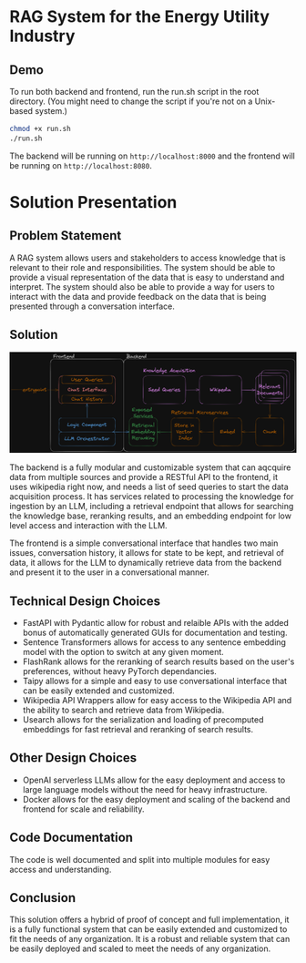 # RAG System for the Energy Utility Industry
## Demo
To run both backend and frontend, run the run.sh script in the root directory.
(You might need to change the script if you're not on a Unix-based system.)

```bash
chmod +x run.sh
./run.sh
```

The backend will be running on `http://localhost:8000` and the frontend will be running on `http://localhost:8080`.

# Solution Presentation
## Problem Statement
A RAG system allows users and stakeholders to access knowledge that is relevant to their role and responsibilities. The system should be able to provide a visual representation of the data that is easy to understand and interpret. The system should also be able to provide a way for users to interact with the data and provide feedback on the data that is being presented through a conversation interface.

## Solution
![RAG System](./solution_architecture.png)

The backend is a fully modular and customizable system that can aqcquire data from multiple sources and provide a RESTful API to the frontend, it uses wikipedia right now, and needs a list of seed queries to start the data acquisition process. It has services related to processing the knowledge for ingestion by an LLM, including a retrieval endpoint that allows for searching the knowledge base, reranking results, and an embedding endpoint for low level access and interaction with the LLM.

The frontend is a simple conversational interface that handles two main issues, conversation history, it allows for state to be kept, and retrieval of data, it allows for the LLM to dynamically retrieve data from the backend and present it to the user in a conversational manner.

## Technical Design Choices
- FastAPI with Pydantic allow for robust and relaible APIs with the added bonus of automatically generated GUIs for documentation and testing.
- Sentence Transformers allows for access to any sentence embedding model with the option to switch at any given moment.
- FlashRank allows for the reranking of search results based on the user's preferences, without heavy PyTorch dependancies.
- Taipy allows for a simple and easy to use conversational interface that can be easily extended and customized.
- Wikipedia API Wrappers allow for easy access to the Wikipedia API and the ability to search and retrieve data from Wikipedia.
- Usearch allows for the serialization and loading of precomputed embeddings for fast retrieval and reranking of search results.

## Other Design Choices
- OpenAI serverless LLMs allow for the easy deployment and access to large language models without the need for heavy infrastructure.
- Docker allows for the easy deployment and scaling of the backend and frontend for scale and reliability.

## Code Documentation
The code is well documented and split into multiple modules for easy access and understanding.

## Conclusion
This solution offers a hybrid of proof of concept and full implementation, it is a fully functional system that can be easily extended and customized to fit the needs of any organization. It is a robust and reliable system that can be easily deployed and scaled to meet the needs of any organization.